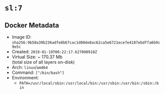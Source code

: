 # `sl:7`

## Docker Metadata

- Image ID: `sha256:9b50a39b236adfe8b67cac1d80de8ac62ca5e6721ece7e4187ebdffa6b9c9e5c`
- Created: `2019-01-19T00:22:17.627090918Z`
- Virtual Size: ~ 170.37 Mb  
  (total size of all layers on-disk)
- Arch: `linux`/`amd64`
- Command: `["/bin/bash"]`
- Environment:
  - `PATH=/usr/local/sbin:/usr/local/bin:/usr/sbin:/usr/bin:/sbin:/bin`
